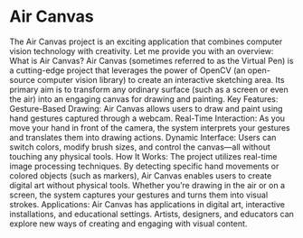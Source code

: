 # Air Canvas
 The Air Canvas project is an exciting application that combines computer vision technology with creativity. Let me provide you with an overview:  What is Air Canvas? Air Canvas (sometimes referred to as the Virtual Pen) is a cutting-edge project that leverages the power of OpenCV (an open-source computer vision library) to create an interactive sketching area. Its primary aim is to transform any ordinary surface (such as a screen or even the air) into an engaging canvas for drawing and painting. Key Features: Gesture-Based Drawing: Air Canvas allows users to draw and paint using hand gestures captured through a webcam. Real-Time Interaction: As you move your hand in front of the camera, the system interprets your gestures and translates them into drawing actions. Dynamic Interface: Users can switch colors, modify brush sizes, and control the canvas—all without touching any physical tools. How It Works: The project utilizes real-time image processing techniques. By detecting specific hand movements or colored objects (such as markers), Air Canvas enables users to create digital art without physical tools. Whether you’re drawing in the air or on a screen, the system captures your gestures and turns them into visual strokes. Applications: Air Canvas has applications in digital art, interactive installations, and educational settings. Artists, designers, and educators can explore new ways of creating and engaging with visual content.
